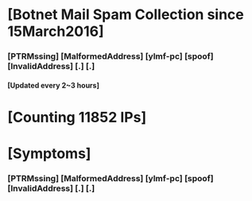 # [Botnet Mail Spam Collection since 15March2016]
### [PTRMssing] [MalformedAddress] [ylmf-pc] [spoof] [InvalidAddress] [.] [.]
#### [Updated every 2~3 hours]

# [Counting 11852 IPs]

# [Symptoms] 
###   [PTRMssing] [MalformedAddress] [ylmf-pc] [spoof] [InvalidAddress] [.] [.]
